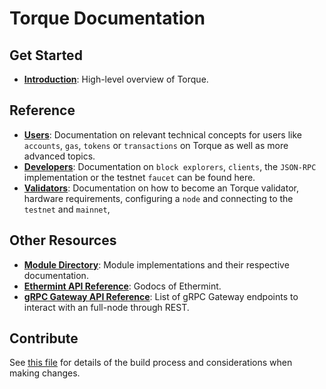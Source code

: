 <!--
layout: home
title: Torque Documentation
description: Torque is a scalable and interoperable Ethereum, built on Proof-of-Stake with fast-finality.
sections:
  - title: Introduction
    desc: Read a high-level overview of Torque and its architecture.
    url: /about/intro/overview
    icon: ethereum-intro
  - title: Basics
    desc: Start with the basic concepts of Torque, like accounts and transactions.
    url: /users/basics/transactions
    icon: basics
stack:
  - title: Cosmos SDK
    desc: The SDK is the world’s most popular framework for building application-specific blockchains.
    color: "#5064FB"
    label: sdk
    url: http://docs.cosmos.network
  - title: Ethereum
    desc: Ethereum is a global, open-source platform for decentralized applications.
    color: "#1A1F36"
    label: ethereum-black
    url: https://eth.wiki
  - title: Tendermint Core
    desc: The leading BFT engine for building blockchains, powering Torque.
    color: "#00BB00"
    label: core
    url: http://docs.tendermint.com
footer:
  newsletter: false
aside: false
-->

# Torque Documentation

## Get Started

- **[Introduction](./about/intro/overview.md)**: High-level overview of Torque.

## Reference

- **[Users](./users/)**: Documentation on relevant technical concepts for users like `accounts`, `gas`, `tokens` or `transactions` on Torque as well as more advanced topics.
- **[Developers](./developers/)**: Documentation on `block explorers`, `clients`, the `JSON-RPC` implementation or the testnet `faucet` can be found here.
- **[Validators](./validators/)**: Documentation on how to become an Torque validator, hardware requirements, configuring a `node` and connecting to the `testnet` and `mainnet`,

## Other Resources

- **[Module Directory](../x/)**: Module implementations and their respective documentation.
- **[Ethermint API Reference](https://godoc.org/github.com/tharsis/ethermint)**: Godocs of Ethermint.
- **[gRPC Gateway API Reference](https://api.evmos.dev/)**: List of gRPC Gateway endpoints to interact with an full-node through REST.

## Contribute

See [this file](https://github.com/hardiksa/torque/blob/main/docs/DOCS_README.md) for details of the build process and considerations when making changes.
